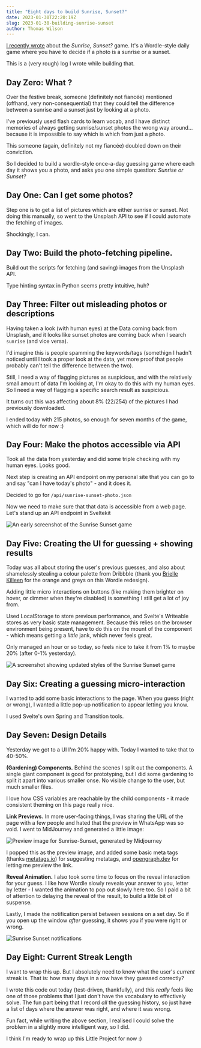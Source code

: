 ```yaml
---
title: "Eight days to build Sunrise, Sunset?"
date: 2023-01-30T22:20:19Z
slug: 2023-01-30-building-sunrise-sunset
author: Thomas Wilson
---
```


[I recently wrote](https://thomaswilson.xyz/blog/2023-01-30-sunrise-sunset) about the *Sunrise, Sunset?* game.  It's a Wordle-style daily game where you have to decide if a photo is a sunrise or a sunset.

This is a (very rough) log I wrote while building that.

## Day Zero: What ?

Over the festive break, someone (definitely not fiancée) mentioned (offhand, very non-consequential) that they could tell the difference between a sunrise and a sunset just by looking at a photo.

I've previously used flash cards to learn vocab, and I have distinct memories of always getting sunrise/sunset photos the wrong way around... because it is impossible to say which is which from just a photo.  

This someone (again, definitely not my fiancée) doubled down on their conviction.  

So I decided to build a wordle-style once-a-day guessing game where each day it shows you a photo, and asks you one simple question: *Sunrise or Sunset?*

## Day One: Can I get some photos?

Step one is to get a list of pictures which are either sunrise or sunset.  Not doing this manually, so went to the Unsplash API to see if I could automate the fetching of images.

Shockingly, I can.

## Day Two: Build the photo-fetching pipeline.

Build out the scripts for fetching (and saving) images from the Unsplash API. 

Type hinting syntax in Python seems pretty intuitive, huh?

## Day Three: Filter out misleading photos or descriptions

Having taken a look (with human eyes) at the Data coming back from Unsplash, and it looks like sunset photos are coming back when I search `sunrise` (and vice versa).  

I'd imagine this is people spamming the keywords/tags (somethign I hadn't noticed until I took a proper look at the data, yet more proof that people probably can't tell the difference between the two).

Still, I need a way of flagging pictures as suspicious, and with the relatively small amount of data I'm looking at, I'm okay to do this with my human eyes.  So I need a way of flagging a specific search result as suspicious.

It turns out this was affecting about 8% (22/254) of the pictures I had previously downloaded.

I ended today with 215 photos, so enough for seven months of the game, which will do for now :)

## Day Four: Make the photos accessible via API

Took all the data from yesterday and did some triple checking with my human eyes.  Looks good.

Next step is creating an API endpoint on my personal site that you can go to and say "can I have today's photo" - and it does it.  

Decided to go for `/api/sunrise-sunset-photo.json`

Now we need to make sure that that data is accessible from a web page.  Let's stand up an API endpoint in Sveltekit

![An early screenshot of the Sunrise Sunset game](/assets/blog-images/2023-01/2023-01-24-sunrise-sunset.png)

## Day Five: Creating the UI for guessing + showing results

Today was all about storing the user's previous guesses, and also about shamelessly stealing a colour palette from Dribbble (thank you [Brielle Killeen](https://dribbble.com/shots/17508382-Wordle-Redesign-Rebound) for the orange and greys on this Wordle redesign).

Adding little micro interactions on buttons (like making them brighter on hover, or dimmer when they're disabled) is something I still get a lot of joy from.

Used LocalStorage to store previous performance, and Svelte's Writeable stores as very basic state management.  Because this relies on the browser environment being present, have to do this on the mount of the component - which means getting a *little* jank, which never feels great.

Only managed an hour or so today, so feels nice to take it from 1% to maybe 20% (after 0-1% yesterday).

![A screenshot showing updated styles of the Sunrise Sunset game](/assets/blog-images/2023-01/2023-01-26-sunrise-sunset.png)

## Day Six: Creating a guessing micro-interaction 

I wanted to add some basic interactions to the page.  When you guess (right or wrong), I wanted a little pop-up notification to appear letting you know. 

I used Svelte's own Spring and Transition tools.

## Day Seven: Design Details

Yesterday we got to a UI I'm 20% happy with.  Today I wanted to take that to 40-50%.

**(Gardening) Components.** Behind the scenes I split out the components. A single giant component is good for prototyping, but I did some gardening to split it apart into various smaller onse.  No visible change to the user, but much smaller files.

I love how CSS variables are reachable by the child components - it made consistent theming on this page really nice.

**Link Previews.** In more user-facing things, I was sharing the URL of the page with a few people and hated that the preview in WhatsApp was so void.  I went to MidJourney and generated a little image:

![Preview image for Sunrise-Sunset, generated by Midjourney](/sunrise-sunset-art.png)

I popped this as the preview image, and added some basic meta tags (thanks [metatags.io](https://metatags.io/)) for suggesting metatags, and [opengraph.dev](https://opengraph.dev/panel?url=https://www.thomaswilson.xyz/sunrise-sunset) for letting me preview the link.

**Reveal Animation.** I also took some time to focus on the reveal interaction for your guess.  I like how Wordle slowly reveals your answer to you, letter by letter - I wanted the animation to pop out slowly here too.  So I paid a bit of attention to delaying the reveal of the result, to build a little bit of suspense.  

Lastly, I made the notification persist between sessions on a set day.  So if you open up the window *after* guessing, it shows you if you were right or wrong.

![Sunrise Sunset notifications](/assets/blog-images/2023-01/2023-01-28-sunrise-sunset.png)

## Day Eight: Current Streak Length 

I want to wrap this up.  But I absolutely need to know what the user's *current* streak is.  That is: how many days in a row have they guessed correctly?

I wrote this code out today (test-driven, thankfully), and this _really_ feels like one of those problems that I just don't have the vocabulary to effectively solve.  The fun part being that I record _all_ the guessing history, so just have a list of days where the answer was right, and where it was wrong. 

Fun fact, while writing the above section, I realised I could solve the problem in a slightly more intelligent way, so I did.

I think I'm ready to wrap up this Little Project for now :)
